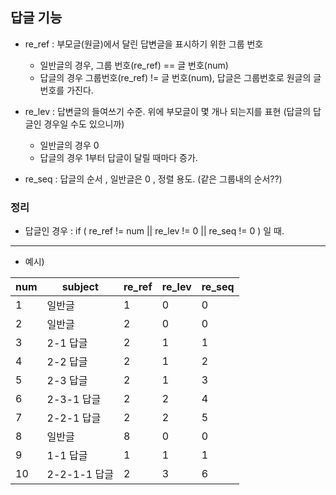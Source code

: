## 답글 기능 

 - re_ref : 부모글(원글)에서 달린 답변글을 표시하기 위한 그룹 번호
     - 일반글의 경우, 그룹 번호(re_ref) == 글 번호(num)
     - 답글의 경우 그룹번호(re_ref) != 글 번호(num), 답글은 그룹번호로 원글의 글 번호를 가진다. 

 - re_lev : 답변글의 들여쓰기 수준. 위에 부모글이 몇 개나 되는지를 표현 (답글의 답글인 경우일 수도 있으니까)
    - 일반글의 경우 0 
    - 답글의 경우 1부터 답글이 달릴 때마다 증가.

 - re_seq : 답글의 순서 , 일반글은 0 , 정렬 용도. (같은 그룹내의 순서??) 


### 정리  
- 답글인 경우 : if ( re_ref != num || re_lev != 0 || re_seq != 0 ) 일 때. 
----
- 예시)

| num | subject | re_ref | re_lev | re_seq|
|-----|--------|-------|-------|------|
| 1 | 일반글 | 1 | 0 | 0 |
| 2 | 일반글| 2  | 0 | 0 |
| 3| 2-1 답글| 2| 1 | 1 |
|4 | 2-2 답글| 2 | 1 | 2 |
|5| 2-3 답글| 2 | 1 | 3| 
| 6| 2-3-1 답글 | 2 | 2 | 4 |
| 7| 2-2-1 답글| 2| 2| 5 |
| 8 | 일반글| 8 | 0 | 0 | 
| 9 | 1-1 답글 | 1 | 1 | 1 | 
| 10 | 2-2-1-1 답글 | 2 | 3 | 6|
